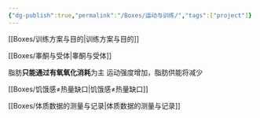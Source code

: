 ```yaml
---
{"dg-publish":true,"permalink":"/Boxes/运动与训练/","tags":["project"]}
---
```


[[Boxes/训练方案与目的\|训练方案与目的]]

[[Boxes/睾酮与受体\|睾酮与受体]]

脂肪**只能通过有氧氧化消耗**为主
运动强度增加，脂肪供能将减少

[[Boxes/饥饿感≠热量缺口\|饥饿感≠热量缺口]]

[[Boxes/体质数据的测量与记录\|体质数据的测量与记录]]
